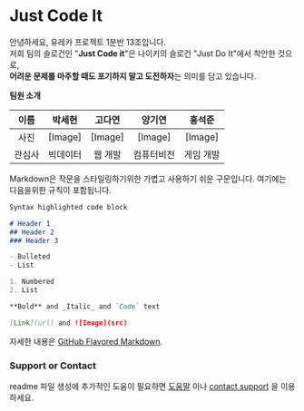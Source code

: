 # Just Code It
안녕하세요, 유레카 프로젝트 1분반 13조입니다.   
저희 팀의 슬로건인 "**Just Code it**"은 나이키의 슬로건 "Just Do It"에서 착안한 것으로,   
**어려운 문제를 마주할 때도 포기하지 말고 도전하자**는 의미를 담고 있습니다.

**팀원 소개**  

|이름|박세현|고다연|양기연|홍석준|
|:---:|:---:|:---:|:---:|:---:|
|사진|[Image]|[Image]|[Image]|[Image]|
|관심사|빅데이터|웹 개발|컴퓨터비전|게임 개발|
      

Markdown은 작문을 스타일링하기위한 가볍고 사용하기 쉬운 구문입니다. 여기에는 다음을위한 규칙이 포함됩니다.

```markdown
Syntax highlighted code block

# Header 1
## Header 2
### Header 3

- Bulleted
- List

1. Numbered
2. List

**Bold** and _Italic_ and `Code` text

[Link](url) and ![Image](src)
```

자세한 내용은 [GitHub Flavored Markdown](https://guides.github.com/features/mastering-markdown/).

### Support or Contact

readme 파일 생성에 추가적인 도움이 필요하면 [도움말](https://help.github.com/articles/about-readmes/) 이나 [contact support](https://github.com/contact) 을 이용하세요.
